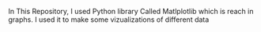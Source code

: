 In This Repository, I used Python library Called Matlplotlib which is reach in graphs. I used it to make some vizualizations of different data

